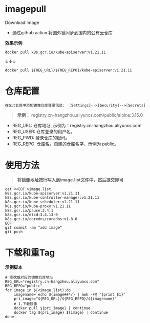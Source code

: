 # imagepull
Download Image
* 通过github action 将国外镜同步到国内的公有云仓库

**效果示例**

`docker pull k8s.gcr.io/kube-apiserver:v1.21.11`  

↓↓↓

`docker pull ${REG_URL}/${REG_REPO}/kube-apiserver:v1.21.11`

# 仓库配置
`在Git仓库中添加镜像仓库登录信息: 
[Settings]-->[Security]-->[Secrets]`

> **示例：** registry.cn-hangzhou.aliyuncs.com/public/alpine:3.15.0
- REG_URL: 仓库地址, 示例为：registry.cn-hangzhou.aliyuncs.com
- REG_USER: 仓库登录的用户名。
- REG_PWD: 登录仓库的密码。
- REG_REPO: 仓库名，自建的仓库名字，示例为 public。

# 使用方法
> **将镜像地址按行写入到image.list文件中，然后提交即可**
```shell
cat <<EOF >image.list
k8s.gcr.io/kube-apiserver:v1.21.11
k8s.gcr.io/kube-controller-manager:v1.21.11
k8s.gcr.io/kube-scheduler:v1.21.11
k8s.gcr.io/kube-proxy:v1.21.11
k8s.gcr.io/pause:3.4.1
k8s.gcr.io/etcd:3.4.13-0
k8s.gcr.io/coredns/coredns:v1.8.0
EOF
git commit -am "add image"
git push
```

# 下载和重Tag
**示例脚本**
```shell
# 修改成对应的镜像仓库地址
REG_URL="registry.cn-hangzhou.aliyuncs.com"
REG_REPO="public"
for image in $(<image.list);do 
    imagename=`echo ${image##*/} | awk -F@ '{print $1}'`
    pri_image="${REG_URL}/${REG_REPO}/${imagename}"
    # 1.下载镜像
    docker pull ${pri_image} | continue
    docker tag ${pri_image} ${image} | continue
done 
```
